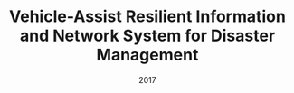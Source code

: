 ---
title: "Vehicle-Assist Resilient Information and Network System for Disaster Management"
authors:
- Peng Li
- Toshiaki Miyazaki
- Kun Wang
- Song Guo
- Weihua Zhuang


date: "2017"
doi: ""

# Publication type.
# 1 = Conference paper; 2 = Journal article;
# 3 = Preprint Paper; 4 = Report; 5 = Book; 6 = Book section;
# 7 = Thesis; 8 = Patent
publication_types: ["2"]

# Publication name and optional abbreviated publication name.
publication: "*{IEEE} Transactions on Emerging Topics in Computing*"
publication_short: "TETC"

url_pdf: https://ieeexplore.ieee.org/document/7896584
# url_code: ''
# url_dataset: ''
# url_poster: ''
# url_project: ''
# url_slides: ''
# url_video: ''

---